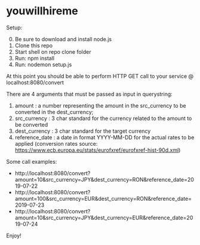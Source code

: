 # youwillhireme

Setup:

 0. Be sure to download and install node.js
 1. Clone this repo
 2. Start shell on repo clone folder
 3. Run: npm install
 4. Run: nodemon setup.js
 
At this point you should be able to perform HTTP GET call to your service @ localhost:8080/convert

There are 4 arguments that must be passed as input in querystring:
 1. amount : a number representing the amount in the src_currency to be converted in the dest_currency;
 2. src_currency : 3 char standard for the currency related to the amount to be converted
 3. dest_currency : 3 char standard for the target currency
 4. reference_date : a date in format YYYY-MM-DD for the actual rates to be applied (conversion rates source: https://www.ecb.europa.eu/stats/eurofxref/eurofxref-hist-90d.xml)

Some call examples:
 - http://localhost:8080/convert?amount=10&src_currency=JPY&dest_currency=RON&reference_date=2019-07-22
 - http://localhost:8080/convert?amount=100&src_currency=EUR&dest_currency=RON&reference_date=2019-07-23
 - http://localhost:8080/convert?amount=10&src_currency=JPY&dest_currency=EUR&reference_date=2019-07-24 
 
Enjoy!
